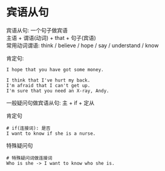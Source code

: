 # 宾语从句

宾语从句: 一个句子做宾语 \
主语 + 谓语(动词) + that + 句子(宾语) \
常用动词谓语: think / believe / hope / say / understand / know 



肯定句:
```text
I hope that you have got some money.

I think that I've hurt my back.
I'm afraid that I can't get up.
I'm sure that you need an X-ray, Andy.
```



一般疑问句做宾语从句: 主 + if + 定从

肯定句
```text
# if(连接词): 是否
I want to know if she is a nurse.
```


特殊疑问句
```text
# 特殊疑问词做连接词
Who is she -> I want to know who she is.
```